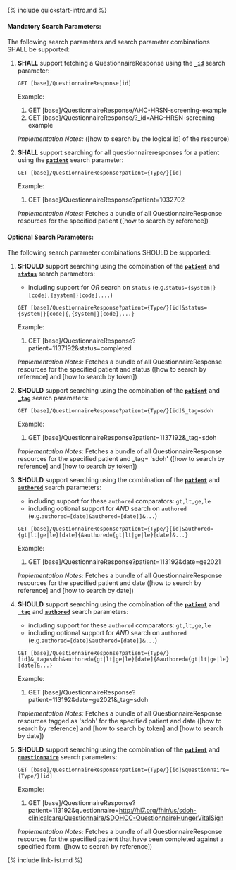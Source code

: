 {% include quickstart-intro.md %}

#### Mandatory Search Parameters:

The following search parameters and search parameter combinations SHALL be supported:

1. **SHALL** support fetching a QuestionnaireResponse using the **[`_id`](SearchParameter-us-core-questionnaireresponse-id.html)** search parameter:

    `GET [base]/QuestionnaireResponse[id]`

    Example:

      1. GET [base]/QuestionnaireResponse/AHC-HRSN-screening-example
      1. GET [base]/QuestionnaireResponse/?_id=AHC-HRSN-screening-example

    *Implementation Notes:*  ([how to search by the logical id] of the resource)

1. **SHALL** support searching for all questionnaireresponses for a patient using the **[`patient`](SearchParameter-us-core-questionnaireresponse-patient.html)** search parameter:

    `GET [base]/QuestionnaireResponse?patient={Type/}[id]`

    Example:

      1. GET [base]/QuestionnaireResponse?patient=1032702

    *Implementation Notes:* Fetches a bundle of all QuestionnaireResponse resources for the specified patient ([how to search by reference])


#### Optional Search Parameters:

The following search parameter combinations SHOULD be supported:

1. **SHOULD** support searching using the combination of the **[`patient`](SearchParameter-us-core-questionnaireresponse-patient.html)** and **[`status`](SearchParameter-us-core-questionnaireresponse-status.html)** search parameters:
    - including support for *OR* search on `status` (e.g.`status={system|}[code],{system|}[code],...`)

    `GET [base]/QuestionnaireResponse?patient={Type/}[id]&status={system|}[code]{,{system|}[code],...}`

    Example:

      1. GET [base]/QuestionnaireResponse?patient=1137192&amp;status=completed

    *Implementation Notes:* Fetches a bundle of all QuestionnaireResponse resources for the specified patient and status ([how to search by reference] and [how to search by token])

1. **SHOULD** support searching using the combination of the **[`patient`](SearchParameter-us-core-questionnaireresponse-patient.html)** and **[`_tag`](SearchParameter-us-core-questionnaireresponse-tag.html)** search parameters:

    `GET [base]/QuestionnaireResponse?patient={Type/}[id]&_tag=sdoh`

    Example:

      1. GET [base]/QuestionnaireResponse?patient=1137192&amp;_tag=sdoh

    *Implementation Notes:* Fetches a bundle of all QuestionnaireResponse resources for the specified patient and  _tag= &#39;sdoh&#39; ([how to search by reference] and [how to search by token])

1. **SHOULD** support searching using the combination of the **[`patient`](SearchParameter-us-core-questionnaireresponse-patient.html)** and **[`authored`](SearchParameter-us-core-questionnaireresponse-authored.html)** search parameters:
    - including support for these `authored` comparators: `gt,lt,ge,le`
    - including optional support for *AND* search on `authored` (e.g.`authored=[date]&authored=[date]]&...`)

    `GET [base]/QuestionnaireResponse?patient={Type/}[id]&authored={gt|lt|ge|le}[date]{&authored={gt|lt|ge|le}[date]&...}`

    Example:

      1. GET [base]/QuestionnaireResponse?patient=113192&amp;date=ge2021

    *Implementation Notes:* Fetches a bundle of all QuestionnaireResponse resources for the specified patient and date ([how to search by reference] and [how to search by date])

1. **SHOULD** support searching using the combination of the **[`patient`](SearchParameter-us-core-questionnaireresponse-patient.html)** and **[`_tag`](SearchParameter-us-core-questionnaireresponse-tag.html)** and **[`authored`](SearchParameter-us-core-questionnaireresponse-authored.html)** search parameters:
    - including support for these `authored` comparators: `gt,lt,ge,le`
    - including optional support for *AND* search on `authored` (e.g.`authored=[date]&authored=[date]]&...`)

    `GET [base]/QuestionnaireResponse?patient={Type/}[id]&_tag=sdoh&authored={gt|lt|ge|le}[date]{&authored={gt|lt|ge|le}[date]&...}`

    Example:

      1. GET [base]/QuestionnaireResponse?patient=113192&amp;date=ge2021&amp;_tag=sdoh

    *Implementation Notes:* Fetches a bundle of all QuestionnaireResponse resources tagged as &#39;sdoh&#39; for the specified patient and date ([how to search by reference] and [how to search by token] and [how to search by date])

1. **SHOULD** support searching using the combination of the **[`patient`](SearchParameter-us-core-questionnaireresponse-patient.html)** and **[`questionnaire`](SearchParameter-us-core-questionnaireresponse-questionnaire.html)** search parameters:

    `GET [base]/QuestionnaireResponse?patient={Type/}[id]&questionnaire={Type/}[id]`

    Example:

      1. GET [base]/QuestionnaireResponse?patient=113192&amp;questionnaire=http://hl7.org/fhir/us/sdoh-clinicalcare/Questionnaire/SDOHCC-QuestionnaireHungerVitalSign

    *Implementation Notes:* Fetches a bundle of all QuestionnaireResponse resources for the specified patient that have been completed against a specified form. ([how to search by reference])



{% include link-list.md %}
